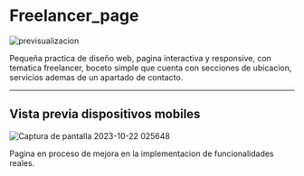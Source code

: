 # Freelancer_page

![previsualizacion](https://github.com/PIMIENTA-S/Freelancer_page/assets/80433456/1e3e75d0-4212-4e1f-92dc-0b870560f3ce)

Pequeña practica de diseño web, pagina interactiva y responsive, con tematica freelancer, boceto simple que cuenta con secciones de ubicacion, servicios ademas de un apartado de contacto.

---

## Vista previa dispositivos mobiles
![Captura de pantalla 2023-10-22 025648](https://github.com/PIMIENTA-S/Freelancer_page/assets/80433456/1eaf91ca-cb7e-4a5f-a601-f911d6fad71e)

Pagina en proceso de mejora en la implementacion de funcionalidades reales.